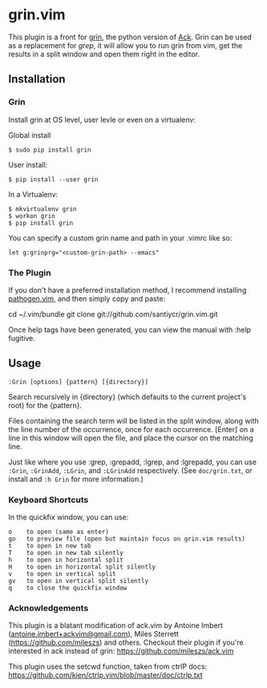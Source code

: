 # grin.vim #

This plugin is a front for [grin](https://pypi.python.org/pypi/grin), the python
version of [Ack](http://search.cpan.org/~petdance/ack/ack).
Grin can be used as a replacement for _grep_, it will allow you to run grin from
vim, get the results in a split window and open them right in the editor.

## Installation ##


### Grin

Install grin at OS level, user levle or even on a virtualenv:

Global install

    $ sudo pip install grin

User install:

    $ pip install --user grin

In a Virtualenv:

    $ mkvirtualenv grin
    $ workon grin
    $ pip install grin

You can specify a custom grin name and path in your .vimrc like so:

    let g:grinprg="<custom-grin-path> --emacs"

### The Plugin

If you don't have a preferred installation method, I recommend installing
[pathogen.vim](https://github.com/tpope/vim-pathogen), and then simply copy and
paste:

cd ~/.vim/bundle
git clone git://github.com/santiycr/grin.vim.git

Once help tags have been generated, you can view the manual with :help fugitive.

## Usage ##

    :Grin [options] {pattern} [{directory}]

Search recursively in {directory} (which defaults to the current project's root)
for the {pattern}.

Files containing the search term will be listed in the split window, along with
the line number of the occurrence, once for each occurrence.  [Enter] on a line
in this window will open the file, and place the cursor on the matching line.

Just like where you use :grep, :grepadd, :lgrep, and :lgrepadd, you can use
`:Grin`, `:GrinAdd`, `:LGrin`, and `:LGrinAdd` respectively. (See `doc/grin.txt`,
or install and `:h Grin` for more information.)

### Keyboard Shortcuts ###

In the quickfix window, you can use:

    o    to open (same as enter)
    go   to preview file (open but maintain focus on grin.vim results)
    t    to open in new tab
    T    to open in new tab silently
    h    to open in horizontal split
    H    to open in horizontal split silently
    v    to open in vertical split
    gv   to open in vertical split silently
    q    to close the quickfix window


### Acknowledgements ###

This plugin is a blatant modification of ack.vim by Antoine Imbert
(antoine.imbert+ackvim@gmail.com), Miles Sterrett (https://github.com/mileszs)
and others.
Checkout their plugin if you're interested in ack instead of grin:
https://github.com/mileszs/ack.vim

This plugin uses the setcwd function, taken from ctrlP docs:
https://github.com/kien/ctrlp.vim/blob/master/doc/ctrlp.txt
